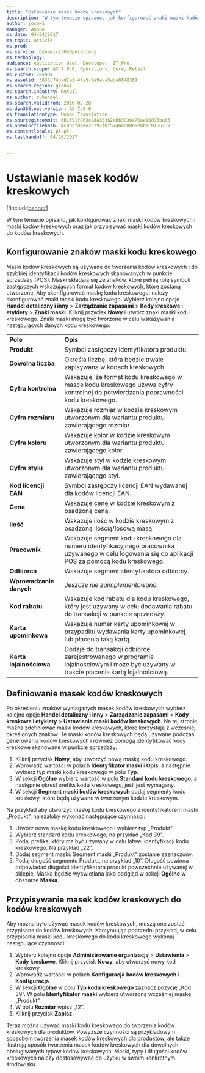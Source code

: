 ```yaml
---
title: "Ustawianie masek kodów kreskowych"
description: "W tym temacie opisano, jak konfigurować znaki maski kodów kreskowych i maski kodów kreskowych oraz jak przypisywać maski kodów kreskowych do kodów kreskowych."
author: josaw1
manager: AnnBe
ms.date: 04/04/2017
ms.topic: article
ms.prod: 
ms.service: Dynamics365Operations
ms.technology: 
audience: Application User, Developer, IT Pro
ms.search.scope: AX 7.0.0, Operations, Core, Retail
ms.custom: 265994
ms.assetid: 5831c74d-d2a1-4fa5-9a9a-a5aba8848381
ms.search.region: global
ms.search.industry: Retail
ms.author: rubendel
ms.search.validFrom: 2016-02-28
ms.dyn365.ops.version: AX 7.0.0
ms.translationtype: Human Translation
ms.sourcegitcommit: 6b1f91f863c8da35362ebb3036e76aa10d95ba65
ms.openlocfilehash: 4c80cfdaee2c797f0f57460c88e9ebb1c8156737
ms.contentlocale: pl-pl
ms.lasthandoff: 04/26/2017


---
```


# <a name="set-up-bar-code-masks"></a>Ustawianie masek kodów kreskowych

[!include[banner](includes/banner.md)]


W tym temacie opisano, jak konfigurować znaki maski kodów kreskowych i maski kodów kreskowych oraz jak przypisywać maski kodów kreskowych do kodów kreskowych.

<a name="set-up-bar-code-mask-characters"></a>Konfigurowanie znaków maski kodu kreskowego
-------------------------------

Maski kodów kreskowych są używane do tworzenia kodów kreskowych i do szybkiej identyfikacji kodów kreskowych skanowanych w punkcie sprzedaży (POS). Maski składają się ze znaków, które pełnią rolę symboli zastępczych wskazujących format kodów kreskowych, które zostaną utworzone. Aby skonfigurować maskę kodu kreskowego, należy skonfigurować znaki maski kodu kreskowego. Wybierz kolejno opcje **Handel detaliczny i inny** &gt; **Zarządzanie zapasami** &gt; **Kody kreskowe i etykiety** &gt; **Znaki maski**. Kliknij przycisk **Nowy** i utwórz znaki maski kodu kreskowego. Znaki maski mogą być tworzone w celu wskazywania następujących danych kodu kreskowego:

|                      |                                                                                                                 |
|----------------------|-----------------------------------------------------------------------------------------------------------------|
| **Pole**            | **Opis**                                                                                                 |
| **Produkt**          | Symbol zastępczy identyfikatora produktu.                                                                                     |
| **Dowolna liczba**       | Określa liczbę, która będzie trwale zapisywana w kodach kreskowych.                                                  |
| **Cyfra kontrolna**      | Wskazuje, że format kodu kreskowego w masce kodu kreskowego używa cyfry kontrolnej do potwierdzania poprawności kodu kreskowego. |
| **Cyfra rozmiaru**       | Wskazuje rozmiar w kodzie kreskowym utworzonym dla wariantu produktu zawierającego rozmiar.                                 |
| **Cyfra koloru**      | Wskazuje kolor w kodzie kreskowym utworzonym dla wariantu produktu zawierającego kolor.                               |
| **Cyfra stylu**      | Wskazuje styl w kodzie kreskowym utworzonym dla wariantu produktu zawierającego styl.                             |
| **Kod licencji EAN** | Symbol zastępczy licencji EAN wydawanej dla kodów licencji EAN.                                                       |
| **Cena**            | Wskazuje cenę w kodzie kreskowym z osadzoną ceną.                                                                   |
| **Ilość**         | Wskazuje ilość w kodzie kreskowym z osadzoną ilością/losową masą.                                                |
| **Pracownik**         | Wskazuje segment kodu kreskowego dla numeru identyfikacyjnego pracownika używanego w celu logowania się do aplikacji POS za pomocą kodu kreskowego.                                  |
| **Odbiorca**         | Wskazuje segment identyfikatora odbiorcy.                                                                                  |
| **Wprowadzanie danych**       | *Jeszcze nie zaimplementowano.*                                                                                          |
| **Kod rabatu**    | Wskazuje kod rabatu dla kodu kreskowego, który jest używany w celu dodawania rabatu do transakcji w punkcie sprzedaży.             |
| **Karta upominkowa**        | Wskazuje numer karty upominkowej w przypadku wydawania karty upominkowej lub płacenia taką kartą.                                               |
| **Karta lojalnościowa**     | Dodaje do transakcji odbiorcę zarejestrowanego w programie lojalnościowym i może być używany w trakcie płacenia kartą lojalnościową.                             |

## <a name="define-bar-code-masks"></a>Definiowanie masek kodów kreskowych
Po określeniu znaków wymaganych masek kodów kreskowych wybierz kolejno opcje **Handel detaliczny i inny** &gt; **Zarządzanie zapasami** &gt; **Kody kreskowe i etykiety** &gt; **Ustawienia maski kodów kreskowych**. Na tej stronie można zdefiniować maski kodów kreskowych, które korzystają z wcześniej określonych znaków. Te maski kodów kreskowych będą używane podczas generowania kodów kreskowych i również pomogą identyfikować kody kreskowe skanowane w punkcie sprzedaży.

1.  Kliknij przycisk **Nowy**, aby utworzyć nową maskę kodu kreskowego.
2.  Wprowadź wartości w polach **Identyfikator maski** i **Opis**, a następnie wybierz typ maski kodu kreskowego w polu **Typ**.
3.  W sekcji **Ogólne** wybierz wartość w polu **Standard kodu kreskowego**, a następnie określ prefiks kodu kreskowego, jeśli jest wymagany.
4.  W sekcji **Segment maski kodów kreskowych** dodaj segmenty kodu kreskowy, które będą używane w tworzonym kodzie kreskowym.

Na przykład aby utworzyć maskę kodu kreskowego z identyfikatorem maski „Produkt”, należałoby wykonać następujące czynności:

1.  Utwórz nową maskę kodu kreskowego i wybierz typ „Produkt”.
2.  Wybierz standard kodu kreskowego, na przykład „Kod 39”.
3.  Podaj prefiks, który ma być używany w celu łatwej identyfikacji kodu kreskowego. Na przykład „22”.
4.  Dodaj segment maski. Segment maski „Produkt” zostanie zaznaczony.
5.  Podaj długość segmentu Produkt, na przykład „10”. Długość powinna odpowiadać długości identyfikatora produkt powszechnie używanej w sklepie. Maska będzie wyświetlana jako podgląd w sekcji **Ogólne** w obszarze **Maska**.

## <a name="assign-bar-code-masks-to-bar-codes"></a>Przypisywanie masek kodów kreskowych do kodów kreskowych
Aby można było używać masek kodów kreskowych, muszą one zostać przypisane do kodów kreskowych. Kontynuując poprzedni przykład, w celu przypisania maski kodu kreskowego do kodu kreskowego wykonaj następujące czynności:

1.  Wybierz kolejno opcje **Administrowanie organizacją** &gt; **Ustawienia** &gt; **Kody kreskowe**. Kliknij przycisk **Nowy**, aby utworzyć nowy kod kreskowy.
2.  Wprowadź wartości w polach **Konfiguracja** **kodów kreskowych** i **Konfiguracja**.
3.  W sekcji **Ogólne** w polu **Typ kodu kreskowego** zaznacz pozycję „Kod 39”. W polu **Identyfikator** **maski** wybierz utworzoną wcześniej maskę „Produkt”.
4.  W polu **Rozmiar** wpisz „12”.
5.  Kliknij przycisk **Zapisz**.

Teraz można używać maski kodu kreskowego do tworzenia kodów kreskowych dla produktów. Powyższe czynności są przykładowym sposobem tworzenia masek kodów kreskowych dla produktów, ale także ilustrują sposób tworzenia masek kodów kreskowych dla dowolnych obsługiwanych typów kodów kreskowych. Maski, typy i długości kodów kreskowych należy dostosowywać do użytku w swoim konkretnym środowisku.




